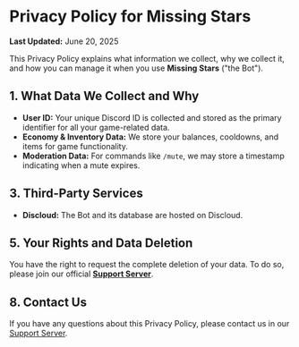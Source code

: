 # Privacy Policy for Missing Stars

**Last Updated:** June 20, 2025

This Privacy Policy explains what information we collect, why we collect it, and how you can manage it when you use **Missing Stars** ("the Bot").

## 1. What Data We Collect and Why

-   **User ID:** Your unique Discord ID is collected and stored as the primary identifier for all your game-related data.
-   **Economy & Inventory Data:** We store your balances, cooldowns, and items for game functionality.
-   **Moderation Data:** For commands like `/mute`, we may store a timestamp indicating when a mute expires.

## 3. Third-Party Services

-   **Discloud:** The Bot and its database are hosted on Discloud.

## 5. Your Rights and Data Deletion

You have the right to request the complete deletion of your data. To do so, please join our official **[Support Server](https://discord.gg/asRaJG9zCc)**.

## 8. Contact Us

If you have any questions about this Privacy Policy, please contact us in our [Support Server](https://discord.gg/asRaJG9zCc).
